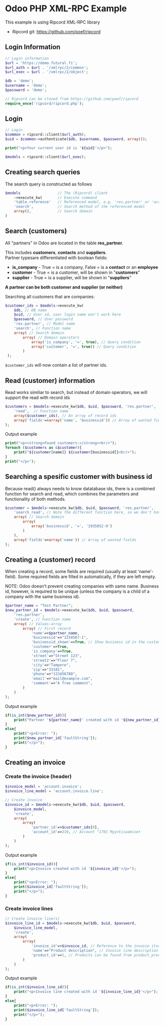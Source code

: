 # Odoo PHP XML-RPC Example

This example is using Ripcord XML-RPC library

* Ripcord git: https://github.com/poef/ripcord

## Login Information
```php
// Login information
$url = 'https://demo.futural.fi';
$url_auth = $url . '/xmlrpc/2/common';
$url_exec = $url . '/xmlrpc/2/object';

$db = 'demo';
$username = 'demo';
$password = 'demo';

// Ripcord can be cloned from https://github.com/poef/ripcord
require_once('ripcord/ripcord.php');
```

## Login
```php
// Login
$common = ripcord::client($url_auth);
$uid = $common->authenticate($db, $username, $password, array());

print("<p>Your current user id is '${uid}'</p>");

$models = ripcord::client($url_exec);
```
 
## Creating search queries

The search query is constructed as follows
```php
$models					// The (Ripcord) client
	->execute_kw(		// Execute command
	'table.reference'	// Referenced model, e.g. 'res.partner' or 'account.invoice'
	'search',			// Search method of the referenced model
	array(),		    // Search domain
)
```

## Search (customers)

All "partners" in Odoo are located in the table **res_partner**.

This includes **customers**, **contacts** and **suppliers**.  
Partner typesare differentiated with boolean fields:

* **is_company** - True = is a company, False = is a **contact** or an **employee**
* **customer** - True = is a customer, will be shown in "**customers**"
* **supplier** - True = is a supplier, will be shown in "**suppliers**"

**A partner can be both customer and supplier (or neither)**

Searching all customers that are companies:
```php
$customer_ids = $models->execute_kw(
    $db, // DB name
    $uid, // User id, user login name won't work here
    $password, // User password
    'res.partner', // Model name
    'search', // Function name
    array( // Search domain
        array( // Domain operators
            array('is_company', '=', true), // Query condition
            array('customer', '=', true)) // Query condition
        )
 );
```

```$customer_ids``` will now contain a list of partner ids.

## Read (customer) information

Read works similiar to search, but instead of domain operators,
we will support the read with record ids

```php
$customers = $models->execute_kw($db, $uid, $password, 'res.partner',
    'read',  // Function name
    array($customer_ids), // An array of record ids
    array('fields'=>array('name', 'businessid')) // Array of wanted fields
);
```

Output example
```php   
print("<p><strong>Found customers:</strong><br/>");
foreach ($customers as &$customer){
    print("${customer[name]} ${customer[businessid]}<br/>");
}
print("</p>");
```



## Searching a spesific customer with business id

Because read() always needs to know datatabase ids,
there is a combined function for search and read, which
combines the parameters and functionality of both methods.

```php
$customer = $models->execute_kw($db, $uid, $password, 'res.partner',
    'search_read', // Note the different function here, so we don't have to search AND read
    array( // Search domain
        array(
            array('businessid', '=', '1935052-9')
        )
    ),
    array('fields'=>array('name')) // Array of wanted fields
);
```

 
## Creating a (customer) record

When creating a record, some fields are required (usually at least 'name'-field).
Some required fields are filled in automatically, if they are left empty.

NOTE: Odoo doesn't prevent creating companies with same name.
Business id, however, is required to be unique (unless the company is a child of
a company with the same business id).

```php 
$partner_name = "Test Partner";
$new_partner_id = $models->execute_kw($db, $uid, $password,
    'res.partner',
    'create', // Function name
    array( // Values-array
        array( // First record
            'name'=>$partner_name,
            'businessid'=>"1234567-1",
            'businessid_shown'=>True, // Show business id in the customer card
            'customer'=>True,
            'is_company'=>True,
            'street'=>"Street 123",
            'street2'=>"Floor 7",
            'city'=>"Tampere",
            'zip'=>"33101",
            'phone'=>"123456780",
            'email'=>"mail@example.com",
            'comment'=>"A free comment",
        )
    )
);
```

Output example
```php
if(is_int($new_partner_id)){
    print("Partner '${partner_name}' created with id '${new_partner_id}'");
}
else{
    print("<p>Error: ");
    print($new_partner_id['faultString']);
    print("</p>");
}
```

 
## Creating an invoice

### Create the invoice (header)
```php 
$invoice_model = 'account.invoice';
$invoice_line_model = 'account.invoice.line';

// Create invoice
$invoice_id = $models->execute_kw($db, $uid, $password,
    $invoice_model,
    'create',
    array(
        array(
            'partner_id'=>$customer_ids[0],
            'account_id'=>219, // Account "1701 Myyntisaamiset
        )
    )
);
``` 

Output example
```php 
if(is_int($invoice_id)){
    print("<p>Invoice created with id '${invoice_id}'</p>");
}
else{
    print("<p>Error: ");
    print($invoice_id['faultString']);
    print("</p>");
}
```

### Create invoice lines
```php 
// Create invoice line(s)
$invoice_line_id = $models->execute_kw($db, $uid, $password,
    $invoice_line_model,
    'create',
    array(
        array(
            'invoice_id'=>$invoice_id, // Reference to the invoice itself
            'name'=>"Product description", // Invoice line description
            'product_id'=>1, // Products can be found from product_product
        )
    )
);
```

Output example
```php
if(is_int($invoice_line_id)){
    print("<p>Invoice line created with id '${invoice_line_id}'</p>");
}
else{
    print("<p>Error: ");
    print($invoice_line_id['faultString']);
    print("</p>");
}
```
